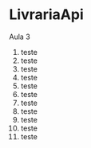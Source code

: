 # LivrariaApi
Aula 3

1. teste
1. teste
1. teste
1. teste
1. teste
1. teste
1. teste
1. teste
1. teste
1. teste
1. teste
